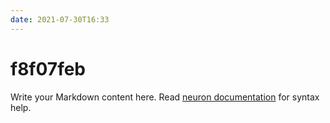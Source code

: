 ```yaml
---
date: 2021-07-30T16:33
---
```


# f8f07feb

Write your Markdown content here. Read [neuron documentation](https://neuron.zettel.page/2011404.html) for syntax help.


